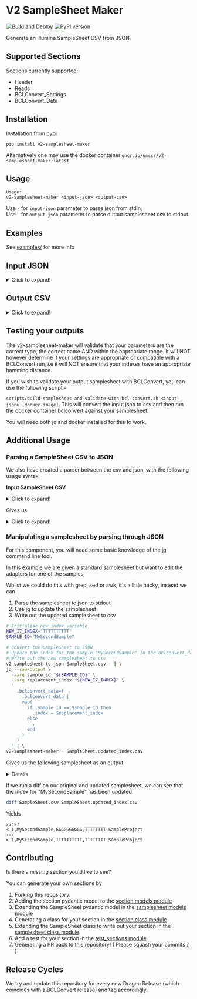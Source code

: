 # V2 SampleSheet Maker


[![Build and Deploy][pipeline_on_tag_badge_svg_url]][pipeline_on_tag_url] [![PyPI version][badge_fury_svg_url]][badge_fury_url]

Generate an Illumina SampleSheet CSV from JSON.

## Supported Sections

Sections currently supported:
  * Header
  * Reads
  * BCLConvert_Settings
  * BCLConvert_Data

## Installation

Installation from pypi

```
pip install v2-samplesheet-maker
```

Alternatively one may use the docker container `ghcr.io/umccr/v2-samplesheet-maker:latest`

## Usage

```
Usage:
v2-samplesheet-maker <input-json> <output-csv>
```

Use `-` for `input-json` parameter to parse json from stdin,  
Use `-` for `output-json` parameter to parse output samplesheet csv to stdout.  

## Examples

See [examples/](examples) for more info 

## Input JSON

<details>

<summary>Click to expand! </summary>

```json
{
  "header": {
    "file_format_version": 2,
    "run_name": "my-illumina-sequencing-run",
    "run_description": "A test run",
    "instrument_platform": "NovaSeq 6000",
    "instrument_type": "NovaSeq"
  },
  "reads": {
    "read_1_cycles": 151,
    "read_2_cycles": 151,
    "index_1_cycles": 10,
    "index_2_cycles": 10
  },
  "bclconvert_settings": {
    "adapter_behavior": "trim",
    "adapter_read_1": null,
    "adapter_read_2": null,
    "adapter_stringency": null,
    "barcode_mismatches_index_1": 1,
    "barcode_mismatches_index_2": 1,
    "minimum_trimmed_read_length": null,
    "minimum_adapter_overlap": 2,
    "mask_short_reads": null,
    "override_cycles": "Y151;Y10;Y8N2;Y151",
    "trim_umi": null,
    "create_fastq_for_index_reads": false,
    "no_lane_splitting": false,
    "fastq_compression_format": "gzip",
    "find_adapters_with_indels": null,
    "independent_index_collision_check": null
  },
  "bclconvert_data": [
    {
      "sample_id": "MyFirstSample",
      "lane": 1,
      "index": "AAAAAAAAAA",
      "index2": "CCCCCCCC",
      "sample_project": "SampleProject",
      "sample_name": null
    },
    {
      "sample_id": "MySecondSample",
      "lane": 1,
      "index": "GGGGGGGGGG",
      "index2": "TTTTTTTT",
      "sample_project": "SampleProject",
      "sample_name": null
    }
  ]
}

```

</details>


## Output CSV

<details>

<summary>Click to expand! </summary>

```ini
[Header]
FileFormatVersion,2
RunName,my-illumina-sequencing-run
RunDescription,A test run
InstrumentPlatform,NovaSeq 6000
InstrumentType,NovaSeq

[Reads]
Read1Cycles,151
Read2Cycles,151
Index1Cycles,10
Index2Cycles,10

[BCLConvert_Settings]
AdapterBehavior,trim
BarcodeMismatchesIndex1,1
BarcodeMismatchesIndex2,1
MinimumAdapterOverlap,2
OverrideCycles,Y151;Y10;Y8N2;Y151
CreateFastqForIndexReads,False
NoLaneSplitting,False
FastqCompressionFormat,gzip

[BCLConvert_Data]
Lane,Sample_ID,index,index2,Sample_Project
1,MyFirstSample,AAAAAAAAAA,CCCCCCCC,SampleProject
1,MySecondSample,GGGGGGGGGG,TTTTTTTT,SampleProject
```

</details>

## Testing your outputs

The v2-samplesheet-maker will validate that your parameters are the correct type, the correct name AND within the appropriate range. 
It will NOT however determine if your settings are appropriate or compatible with a BCLConvert run, i.e it will NOT
ensure that your indexes have an appropriate hamming distance.  

If you wish to validate your output samplesheet with BCLConvert, you can use the following script - 

`scripts/build-samplesheet-and-validate-with-bcl-convert.sh <input-json> [docker-image]`. This will convert the input json to csv and then run the 
docker container bclconvert against your samplesheet.  

You will need both jq and docker installed for this to work.

## Additional Usage

### Parsing a SampleSheet CSV to JSON

We also have created a parser between the csv and json, with the following usage syntax

**Input SampleSheet CSV**

<details>

<summary>Click to expand! </summary>

```ini
[Header]
FileFormatVersion,2
RunName,my-illumina-sequencing-run
RunDescription,A test run
InstrumentPlatform,NovaSeq 6000
InstrumentType,NovaSeq

[Reads]
Read1Cycles,151
Read2Cycles,151
Index1Cycles,10
Index2Cycles,10

[BCLConvert_Settings]
AdapterBehavior,trim
BarcodeMismatchesIndex1,1
BarcodeMismatchesIndex2,1
MinimumAdapterOverlap,2
OverrideCycles,Y151;Y10;Y8N2;Y151
CreateFastqForIndexReads,False
NoLaneSplitting,False
FastqCompressionFormat,gzip

[BCLConvert_Data]
Lane,Sample_ID,index,index2,Sample_Project
1,MyFirstSample,AAAAAAAAAA,CCCCCCCC,SampleProject
1,MySecondSample,GGGGGGGGGG,TTTTTTTT,SampleProject
```

</details>

Gives us

<details>

<summary>Click to expand!</summary>

```json
{
  "header": {
    "file_format_version": 2,
    "run_name": "my-illumina-sequencing-run",
    "run_description": "A test run",
    "instrument_platform": "NovaSeq 6000",
    "instrument_type": "NovaSeq"
  },
  "reads": {
    "read_1_cycles": 151,
    "read_2_cycles": 151,
    "index_1_cycles": 10,
    "index_2_cycles": 10
  },
  "bclconvert_settings": {
    "adapter_behavior": "trim",
    "barcode_mismatches_index_1": 1,
    "barcode_mismatches_index_2": 1,
    "minimum_adapter_overlap": 2,
    "override_cycles": "Y151;Y10;Y8N2;Y151",
    "create_fastq_for_index_reads": false,
    "no_lane_splitting": false,
    "fastq_compression_format": "gzip"
  },
  "bclconvert_data": [
    {
      "lane": 1,
      "sample_id": "MyFirstSample",
      "index": "AAAAAAAAAA",
      "index2": "CCCCCCCC",
      "sample_project": "SampleProject"
    },
    {
      "lane": 1,
      "sample_id": "MySecondSample",
      "index": "GGGGGGGGGG",
      "index2": "TTTTTTTT",
      "sample_project": "SampleProject"
    }
  ]
}
```

</details>


### Manipulating a samplesheet by parsing through JSON

For this component, you will need some basic knowledge of the [jq][jq_url] command line tool. 

In this example we are given a standard samplesheet but want to edit the adapters for one of the samples.  

Whilst we could do this with grep, sed or awk, it's a little hacky, instead we can
1. Parse the samplesheet to json to stdout
2. Use jq to update the samplesheet 
3. Write out the updated samplesheet to csv

```bash
# Initialise new index variable
NEW_I7_INDEX="TTTTTTTTTT"
SAMPLE_ID="MySecondSample"

# Convert the SampleSheet to JSON
# Update the index for the sample "MySecondSample" in the bclconvert_data section
# Write out the new samplesheet to csv
v2-samplesheet-to-json SampleSheet.csv - | \
jq --raw-output \
  --arg sample_id "${SAMPLE_ID}" \
  --arg replacement_index "${NEW_I7_INDEX}" \
  '
    .bclconvert_data=( 
      .bclconvert_data |
      map(
        if .sample_id == $sample_id then
          .index = $replacement_index
        else
          .
        end
      )
    )
  ' | \
v2-samplesheet-maker - SampleSheet.updated_index.csv 
```

Gives us the following samplesheet as an output

<details>

```
[Header]
FileFormatVersion,2
RunName,my-illumina-sequencing-run
RunDescription,A test run
InstrumentPlatform,NovaSeq 6000
InstrumentType,NovaSeq

[Reads]
Read1Cycles,151
Read2Cycles,151
Index1Cycles,10
Index2Cycles,10

[BCLConvert_Settings]
AdapterBehavior,trim
BarcodeMismatchesIndex1,1
BarcodeMismatchesIndex2,1
MinimumAdapterOverlap,2
OverrideCycles,Y151;Y10;Y8N2;Y151
CreateFastqForIndexReads,False
NoLaneSplitting,False
FastqCompressionFormat,gzip

[BCLConvert_Data]
Lane,Sample_ID,index,index2,Sample_Project
1,MyFirstSample,AAAAAAAAAA,CCCCCCCC,SampleProject
1,MySecondSample,TTTTTTTTTT,TTTTTTTT,SampleProject
```

</details>

If we run a diff on our original and updated samplesheet, we can see that the index for "MySecondSample" has been updated. 

```bash
diff SampleSheet.csv SampleSheet.updated_index.csv
```

Yields

```
27c27
< 1,MySecondSample,GGGGGGGGGG,TTTTTTTT,SampleProject
---
> 1,MySecondSample,TTTTTTTTTT,TTTTTTTT,SampleProject
```


## Contributing

Is there a missing section you'd like to see?

You can generate your own sections by 
1. Forking this repository.
2. Adding the section pydantic model to the [section models module][section_models_file]
3. Extending the SampleSheel pydantic model in the [samplesheet models module][samplesheet_models_file]
4. Generating a class for your section in the [section class module][section_class_file]
5. Extending the SampleSheet class to write out your section in the [samplesheet class module][samplesheet_class_file]
6. Add a test for your section in the [test_sections module][test_sections_file]
7. Generating a PR back to this repository! ( Please squash your commits :) )

## Release Cycles

We try and update this repository for every new Dragen Release (which coincides with a BCLConvert release) and tag accordingly.  

[pipeline_on_tag_url]: https://github.com/umccr/v2-samplesheet-maker/actions/workflows/pipeline_on_tag.yml
[pipeline_on_tag_badge_svg_url]: https://github.com/umccr/v2-samplesheet-maker/actions/workflows/pipeline_on_tag.yml/badge.svg
[badge_fury_url]: https://badge.fury.io/py/v2-samplesheet-maker
[badge_fury_svg_url]: https://badge.fury.io/py/v2-samplesheet-maker.svg

[section_models_file]: src/v2_samplesheet_maker/models/sections.py
[samplesheet_models_file]: src/v2_samplesheet_maker/models/samplesheet.py
[section_class_file]: src/v2_samplesheet_maker/section_classes/sheet_sections.py
[samplesheet_class_file]: src/v2_samplesheet_maker/classes/samplesheet.py
[test_sections_file]: tests/v2_samplesheet_maker/classes/test_sections.py
[jq_url]: https://stedolan.github.io/jq/
